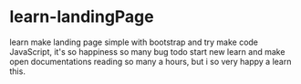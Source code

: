 # learn-landingPage
learn make landing page simple with bootstrap and try make code JavaScript, it's so happiness so many bug todo start new learn and make open documentations reading so many a hours, but i so very happy a learn this.
